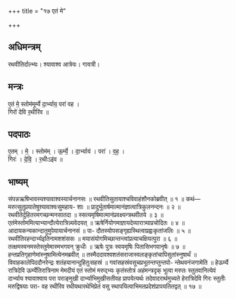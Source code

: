 +++
title = "१७ एतं मे"

+++
## अधिमन्त्रम्
रथवीतिर्दाल्भ्यः। श्यावाश्व आत्रेयः। गायत्री।

## मन्त्रः
ए॒तं मे॒ स्तोम॑मूर्म्ये दा॒र्भ्याय॒ परा॑ वह ।  
गिरो॑ देवि र॒थीरि॑व ॥

## पदपाठः
ए॒तम् । मे॒ । स्तोम॑म् । ऊ॒र्म्ये॒ । दा॒र्भ्याय॑ । परा॑ । व॒ह॒ ।  
गिरः॑ । दे॒वि॒ । र॒थीःऽइ॑व ॥

## भाष्यम्
संपन्नऋषिभावस्यश्यावाश्वस्यार्चनानसः ॥ रथवीतिसुतायाश्चविवाहंशौनकोब्रवीत् ॥ १ ॥ कथं—मरुत्सुतुप्रयातेषुश्यावाश्वःसुमहाय- शाः ॥ प्रादुर्भूतार्षमात्मानंज्ञात्वात्रिकुलनन्दनः ॥ २ ॥ रथवीतेर्दुहितरमगच्छन्मनसातदा ॥ स्सत्यमृषिमात्मानंप्रवक्ष्यन्त्रथवीतये ॥ ३ ॥ एतंमेस्तोममित्याभ्यान्दौत्येरात्रिन्न्यवेदयत् ॥ ऋषेर्नियोगमाज्ञायदेव्यारात्र्याप्रचोदितः ॥ ४ ॥ आदायकन्यकान्दातुमुपेयायार्चनानसं ॥ पा- दौतस्योपसङ्गृह्यस्थित्वाप्रह्वःकृतांजलिः ॥ ५ ॥ रथवीतिरहन्दार्भ्यइतिनामशशंससः ॥ मयासंयोगमिच्छान्तन्त्वांप्रत्याचक्षियत्पुरा ॥ ६ ॥ तत्क्षमस्वनमस्तेस्तुमेमास्मभगवन् क्रुधीः ॥ ऋषेः पुत्रः स्वयमृषिः पितासिभगवानृषेः ॥ ७ ॥ हन्तप्रतिगृहाणेमांस्नुषामित्येनमब्रवीत् ॥ तस्मैददावश्वशतंसराजास्वलङ्कृतांचापिसुतांस्नुषार्थं ॥ विवाहकालेपिददौनरेन्द्रः शतंहयानान्दुहितुःसहस्रं ॥ गवांसहस्रंवसुचप्रभूतन्तप्तुन्तपो- न्तेथवनंजगामेति ॥ हेऊर्म्ये रात्रिदेवि ऊर्म्येतिरात्रिनाम मेमदीयं एतं स्तोमं मरुद्भ्यः कृतंस्तोत्रं अहंमन्त्रदृक् भूत्वा मरुतः स्तुतवानित्येवं दार्भ्याय श्यावाश्वाय परा पराङ्मुखी दार्भ्याभिमुखीसतीवह प्रापयेत्यर्थः तदेवादरार्थमुच्यते हेरात्रिदेवि गिरः स्तुतीः मरुद्विषयाः परा- वह रथीरिव रथीयथारथेभिप्रेतं वसु स्थापयित्वाभिमतप्रदेशंप्रापयतितद्वत् ॥ १७ ॥